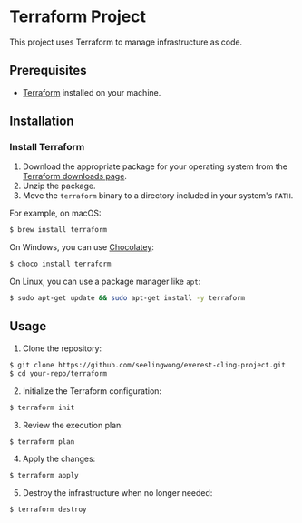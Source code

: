 # Terraform Project

This project uses Terraform to manage infrastructure as code.

## Prerequisites

- [Terraform](https://www.terraform.io/downloads.html) installed on your machine.

## Installation

### Install Terraform

1. Download the appropriate package for your operating system from the [Terraform downloads page](https://www.terraform.io/downloads.html).
2. Unzip the package.
3. Move the `terraform` binary to a directory included in your system's `PATH`.

For example, on macOS:

```sh
$ brew install terraform
```

On Windows, you can use [Chocolatey](https://chocolatey.org/):

```sh
$ choco install terraform
```

On Linux, you can use a package manager like `apt`:

```sh
$ sudo apt-get update && sudo apt-get install -y terraform
```

## Usage

1. Clone the repository:

```sh
$ git clone https://github.com/seelingwong/everest-cling-project.git
$ cd your-repo/terraform
```

2. Initialize the Terraform configuration:

```sh
$ terraform init
```

3. Review the execution plan:

```sh
$ terraform plan
```

4. Apply the changes:

```sh
$ terraform apply
```

5. Destroy the infrastructure when no longer needed:

```sh
$ terraform destroy
```
